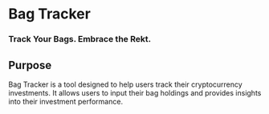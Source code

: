 # Bag Tracker 
### Track Your Bags. Embrace the Rekt.

## Purpose
Bag Tracker is a tool designed to help users track their cryptocurrency investments. It allows users to input their bag holdings and provides insights into their investment performance.

